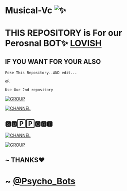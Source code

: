 # Musical-Vc ![✨](https://telegra.ph/file/d37e87d4e139863724cb6.jpg)
# THIS REPOSITORY is For our Perosnal BOT✨ [LOVISH](https://t.me/Lovishmanager_bot) 
## IF YOU WANT FOR YOUR ALSO 
```
Foke This Repository..AND edit...

oR 

Use Our 2nd repository 
```
</p><p align="left"><a href="https://github.com/Psychobots/VCMUSICAL"> <img src="https://img.shields.io/badge/Github-2nd_Repo-black?style=for-the-badge&logo=github" alt="GROUP" /></a> 
  
  
</p><p align="left"><a href="https://t.me/Lovishmanager_bot"> <img src="https://img.shields.io/badge/Lovish-manager-pink?style=for-the-badge&logo=telegram" alt="CHANNEL" /></a> 




## 🆂🆄🄿🄿🅾🆁🆃

</p><p align="left"><a href="https://t.me/Psycho_Bots"> <img src="https://img.shields.io/badge/telegram-CHANNEL-yellow?style=for-the-badge&logo=telegram" alt="CHANNEL" /></a> 

</p><p align="left"><a href="https://t.me/PsychoBots_chat"> <img src="https://img.shields.io/badge/telegram-CHAT_GROUP-green?style=for-the-badge&logo=telegram" alt="GROUP" /></a> 
  
  
##  ~ THANKS❤️
# ~ [@Psycho_Bots](https://t.me/Psycho_Bots)
  
